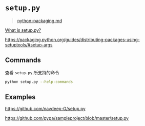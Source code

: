 # `setup.py`

> [python-packaging.md](/guides/python/packaging/python-packaging.md)

[What is setup.py?](https://stackoverflow.com/questions/1471994/what-is-setup-py)

<https://packaging.python.org/guides/distributing-packages-using-setuptools/#setup-args>

## Commands

查看 `setup.py` 所支持的命令

```bash
python setup.py --help-commands
```

## Examples

<https://github.com/navdeep-G/setup.py>

<https://github.com/pypa/sampleproject/blob/master/setup.py>

